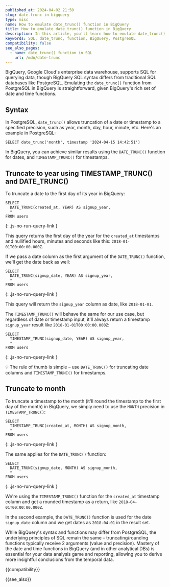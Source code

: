 ```yaml
---
published_at: 2024-04-02 21:50
slug: date-trunc-in-bigquery
type: misc
name: How to emulate date_trunc() function in BigQuery
title: How to emulate date_trunc() function in BigQuery
description: In this article, you'll learn how to emulate date_trunc() SQL function in BigQuery and truncate dates and timestamp to a specific precision.
keywords: SQL, date_trunc, function, BigQuery, PostgreSQL
compatibility: false
see_also_pages:
  - name: date_trunc() function in SQL
    url: /mdn/date-trunc
---
```


BigQuery, Google Cloud's enterprise data warehouse, supports SQL for querying data, though BigQuery SQL syntax differs from traditional SQL databases like PostgreSQL. Emulating the `date_trunc()` function from PostgreSQL in BigQuery is straightforward, given BigQuery's rich set of date and time functions.

## Syntax

In PostgreSQL, `date_trunc()` allows truncation of a date or timestamp to a specified precision, such as year, month, day, hour, minute, etc. Here's an example in PostgreSQL:

~~~pgsql
SELECT date_trunc('month', timestamp '2024-04-15 14:42:51')
~~~

In BigQuery, you can achieve similar results using the `DATE_TRUNC()` function for dates, and `TIMESTAMP_TRUNC()` for timestamps.

## Truncate to year using TIMESTAMP_TRUNC() and DATE_TRUNC()

To truncate a date to the first day of its year in BigQuery:

~~~pgsql
SELECT
  DATE_TRUNC(created_at, YEAR) AS signup_year,
  *
FROM users
~~~
{: .js-no-run-query-link }

This query returns the first day of the year for the `created_at` timestamps and nullified hours, minutes and seconds like this: `2018-01-01T00:00:00.000Z`.

If we pass a date column as the first argument of the `DATE_TRUNC()` function, we'll get the date back as well:

~~~pgsql
SELECT
  DATE_TRUNC(signup_date, YEAR) AS signup_year,
  *
FROM users
~~~
{: .js-no-run-query-link }

This query will return the `signup_year` column as date, like `2018-01-01`.

The `TIMESTAMP_TRUNC()` will behave the same for our use case, but regardless of date or timestamp input, it'll always return a timestamp `signup_year` result like `2018-01-01T00:00:00.000Z`:

~~~pgsql
SELECT
  TIMESTAMP_TRUNC(signup_date, YEAR) AS signup_year,
  *
FROM users
~~~
{: .js-no-run-query-link }

:bulb: The rule of thumb is simple – use `DATE_TRUNC()` for truncating date columns and `TIMESTAMP_TRUNC()` for timestamps.

## Truncate to month

To truncate a timestamp to the month (it'll round the timestamp to the first day of the month) in BigQuery, we simply need to use the `MONTH` precision in `TIMESTAMP_TRUNC()`:

~~~pgsql
SELECT
  TIMESTAMP_TRUNC(created_at, MONTH) AS signup_month,
  *
FROM users
~~~
{: .js-no-run-query-link }

The same applies for the `DATE_TRUNC()` function:

~~~pgsql
SELECT
  DATE_TRUNC(signup_date, MONTH) AS signup_month,
  *
FROM users
~~~
{: .js-no-run-query-link }

We're using the `TIMESTAMP_TRUNC()` function for the `created_at` timestamp column and get a rounded timestamp as a return, like `2018-04-01T00:00:00.000Z`.

In the second example, the `DATE_TRUNC()` function is used for the date `signup_date` column and we get dates as `2018-04-01` in the result set.

While BigQuery's syntax and functions may differ from PostgreSQL, the underlying principles of SQL remain the same – truncating/rounding functions typically receive 2 arguments (value and precision). Mastery of the date and time functions in BigQuery (and in other analytical DBs) is essential for your data analysis game and reporting, allowing you to derive more insightful conclusions from the temporal data.

{{compatibility}}

{{see_also}}

